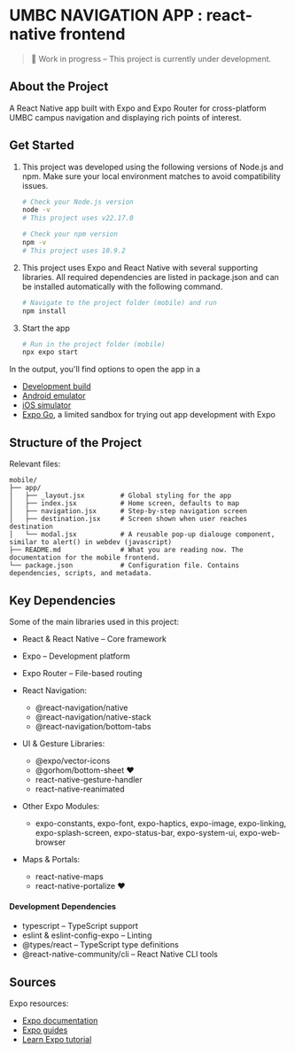 # UMBC NAVIGATION APP : react-native frontend
> 🚧  Work in progress – This project is currently under development.

## About the Project
A React Native app built with Expo and Expo Router for cross-platform UMBC campus navigation and displaying rich points of interest.


## Get Started

1. This project was developed using the following versions of Node.js and npm. Make sure your local environment matches to avoid compatibility issues.
    ```bash
    # Check your Node.js version
    node -v
    # This project uses v22.17.0

    # Check your npm version
    npm -v
    # This project uses 10.9.2
    ```
2. This project uses Expo and React Native with several supporting libraries. All required dependencies are listed in package.json and can be installed automatically with the following command.

   ```bash
   # Navigate to the project folder (mobile) and run
   npm install
   ```

3. Start the app

   ```bash
   # Run in the project folder (mobile)
   npx expo start
   ```

In the output, you'll find options to open the app in a

- [Development build](https://docs.expo.dev/develop/development-builds/introduction/)
- [Android emulator](https://docs.expo.dev/workflow/android-studio-emulator/)
- [iOS simulator](https://docs.expo.dev/workflow/ios-simulator/)
- [Expo Go](https://expo.dev/go), a limited sandbox for trying out app development with Expo


## Structure of the Project
Relevant files:
```
mobile/
├── app/       
│   ├── _layout.jsx         # Global styling for the app
│   ├── index.jsx           # Home screen, defaults to map
│   ├── navigation.jsx      # Step-by-step navigation screen
│   ├── destination.jsx     # Screen shown when user reaches destination
│   └── modal.jsx           # A reusable pop-up dialouge component, similar to alert() in webdev (javascript)
├── README.md               # What you are reading now. The documentation for the mobile frontend.
└── package.json            # Configuration file. Contains dependencies, scripts, and metadata. 

```

## Key Dependencies 
Some of the main libraries used in this project:

- React & React Native – Core framework
- Expo – Development platform
- Expo Router – File-based routing

- React Navigation:
    - @react-navigation/native
    - @react-navigation/native-stack
    - @react-navigation/bottom-tabs

- UI & Gesture Libraries:
    - @expo/vector-icons
    - @gorhom/bottom-sheet ❤️
    - react-native-gesture-handler
    - react-native-reanimated

- Other Expo Modules:
    - expo-constants, expo-font, expo-haptics, expo-image, expo-linking, expo-splash-screen, expo-status-bar, expo-system-ui, expo-web-browser

- Maps & Portals:
    - react-native-maps
    - react-native-portalize ❤️

#### Development Dependencies
- typescript – TypeScript support
- eslint & eslint-config-expo – Linting
- @types/react – TypeScript type definitions
- @react-native-community/cli – React Native CLI tools



## Sources

Expo resources:
- [Expo documentation](https://docs.expo.dev/)
- [Expo guides](https://docs.expo.dev/guides)
- [Learn Expo tutorial](https://docs.expo.dev/tutorial/introduction/)

